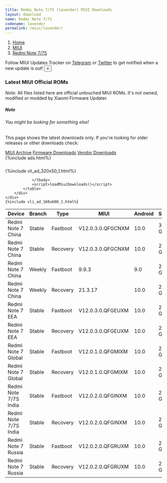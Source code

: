 ```yaml
---
title: Redmi Note 7/7S (lavender) MIUI Downloads
layout: download
name: Redmi Note 7/7S
codename: lavender
permalink: /miui/lavender/
---
```

<nav aria-label="breadcrumb">
    <ol class="breadcrumb">
        <li class="breadcrumb-item"><a href="/">Home</a></li>
        <li class="breadcrumb-item"><a href="/miui/">MIUI</a></li>
        <li class="breadcrumb-item active" aria-current="page"><a href="/miui/lavender/">Redmi Note 7/7S</a></li>
    </ol>
</nav>
<div class="alert alert-primary alert-dismissible fade show" role="alert">
    Follow MIUI Updates Tracker on <a href="https://t.me/MIUIUpdatesTracker" class="alert-link">Telegram</a>
     or <a href="https://twitter.com/MiFwUpdater" class="alert-link">Twitter</a> to get notified when a new update is out!
    <button type="button" class="close" data-dismiss="alert" aria-label="Close">
        <span aria-hidden="true">&times;</span>
    </button>
</div>

### Latest MIUI Official ROMs
*Note*: All files listed here are official untouched MIUI ROMs. It's not owned, modified or modded by Xiaomi Firmware Updater.
<div class="card">
  <div class="card-body">
    <h5 class="card-title">Note</h5>
    <h6 class="card-subtitle mb-2 text-muted">You might be looking for something else!</h6>
    <p class="card-text">This page shows the latest downloads only.
     If you're looking for older releases or other downloads check:</p>
    <a href="/archive/miui/lavender/" class="card-link">MIUI Archive</a>
    <a href="/firmware/lavender/" class="card-link">Firmware Downloads</a>
    <a href="/vendor/lavender/" class="card-link">Vendor Downloads</a>
  </div>
</div>
{%include ads.html%}
<div class="row justify-content-center">
    <div class="col-10">
        <div class="table-responsive-md" style="margin-top: 25px;">
            {%include vli_ad_320x50_1.html%}
            <table id="miui" class="display dt-responsive nowrap compact table table-striped table-hover table-sm">
                <thead class="thead-dark">
                    <tr>
                        <th data-ref="device">Device</th>
                        <th data-ref="branch">Branch</th>
                        <th data-ref="type">Type</th>
                        <th data-ref="miui">MIUI</th>
                        <th data-ref="android">Android</th>
                        <th data-ref="size">Size</th>
                        <th data-ref="size">Date</th>
                        <th data-ref="link">Link</th>
                    </tr>
                </thead>
                <tbody>
                <tr><td>Redmi Note 7 China</td><td>Stable</td><td>Fastboot</td><td>V12.0.3.0.QFGCNXM</td><td>10.0</td><td>3.2 GB</td><td>2021-01-14</td><td><a href="/miui/lavender/stable/V12.0.3.0.QFGCNXM/">Download</a></td></tr>
<tr><td>Redmi Note 7 China</td><td>Stable</td><td>Recovery</td><td>V12.0.3.0.QFGCNXM</td><td>10.0</td><td>2.4 GB</td><td>2021-01-19</td><td><a href="/miui/lavender/stable/V12.0.3.0.QFGCNXM/">Download</a></td></tr>
<tr><td>Redmi Note 7 China</td><td>Weekly</td><td>Fastboot</td><td>9.9.3</td><td>9.0</td><td>2.9 GB</td><td>2019-09-04</td><td><a href="/miui/lavender/weekly/9.9.3/">Download</a></td></tr>
<tr><td>Redmi Note 7 China</td><td>Weekly</td><td>Recovery</td><td>21.3.17</td><td>10.0</td><td>2.5 GB</td><td>2021-03-18</td><td><a href="/miui/lavender/weekly/21.3.17/">Download</a></td></tr>
<tr><td>Redmi Note 7 EEA</td><td>Stable</td><td>Fastboot</td><td>V12.0.3.0.QFGEUXM</td><td>10.0</td><td>2.9 GB</td><td>2021-01-19</td><td><a href="/miui/lavender/stable/V12.0.3.0.QFGEUXM/">Download</a></td></tr>
<tr><td>Redmi Note 7 EEA</td><td>Stable</td><td>Recovery</td><td>V12.0.3.0.QFGEUXM</td><td>10.0</td><td>2.1 GB</td><td>2021-01-22</td><td><a href="/miui/lavender/stable/V12.0.3.0.QFGEUXM/">Download</a></td></tr>
<tr><td>Redmi Note 7 Global</td><td>Stable</td><td>Fastboot</td><td>V12.0.1.0.QFGMIXM</td><td>10.0</td><td>2.8 GB</td><td>2020-10-23</td><td><a href="/miui/lavender/stable/V12.0.1.0.QFGMIXM/">Download</a></td></tr>
<tr><td>Redmi Note 7 Global</td><td>Stable</td><td>Recovery</td><td>V12.0.1.0.QFGMIXM</td><td>10.0</td><td>2.1 GB</td><td>2020-10-30</td><td><a href="/miui/lavender/stable/V12.0.1.0.QFGMIXM/">Download</a></td></tr>
<tr><td>Redmi Note 7/7S India</td><td>Stable</td><td>Fastboot</td><td>V12.0.2.0.QFGINXM</td><td>10.0</td><td>2.6 GB</td><td>2020-12-11</td><td><a href="/miui/lavender/stable/V12.0.2.0.QFGINXM/">Download</a></td></tr>
<tr><td>Redmi Note 7/7S India</td><td>Stable</td><td>Recovery</td><td>V12.0.2.0.QFGINXM</td><td>10.0</td><td>2.1 GB</td><td>2020-12-22</td><td><a href="/miui/lavender/stable/V12.0.2.0.QFGINXM/">Download</a></td></tr>
<tr><td>Redmi Note 7 Russia</td><td>Stable</td><td>Fastboot</td><td>V12.0.2.0.QFGRUXM</td><td>10.0</td><td>2.9 GB</td><td>2021-01-18</td><td><a href="/miui/lavender/stable/V12.0.2.0.QFGRUXM/">Download</a></td></tr>
<tr><td>Redmi Note 7 Russia</td><td>Stable</td><td>Recovery</td><td>V12.0.2.0.QFGRUXM</td><td>10.0</td><td>2.1 GB</td><td>2021-01-22</td><td><a href="/miui/lavender/stable/V12.0.2.0.QFGRUXM/">Download</a></td></tr>

                </tbody>
                <script>loadMiuiDownloads()</script>
            </table>
        </div>
    </div>
    {%include vli_ad_160x600_1.html%}
</div>
